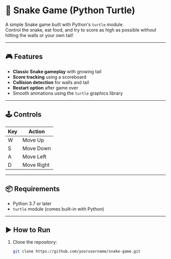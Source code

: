 # 🐍 Snake Game (Python Turtle)

A simple Snake game built with Python's `turtle` module.  
Control the snake, eat food, and try to score as high as possible without hitting the walls or your own tail!

---

## 🎮 Features
- **Classic Snake gameplay** with growing tail
- **Score tracking** using a scoreboard
- **Collision detection** for walls and tail
- **Restart option** after game over
- Smooth animations using the `turtle` graphics library

---

## 🕹️ Controls
| Key  | Action         |
|------|---------------|
| W    | Move Up       |
| S    | Move Down     |
| A    | Move Left     |
| D    | Move Right    |

---

## 📦 Requirements
- Python 3.7 or later
- `turtle` module (comes built-in with Python)

---

## ▶️ How to Run
1. Clone the repository:
   ```bash
   git clone https://github.com/yourusername/snake-game.git
